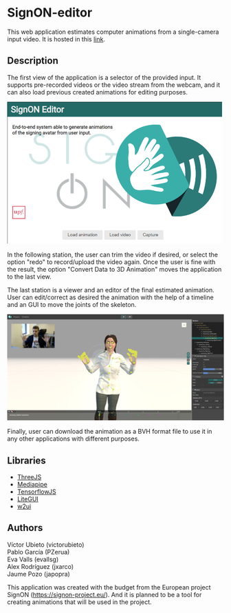 # SignON-editor

This web application estimates computer animations from a single-camera input video. It is hosted in this [link](https://webglstudio.org/projects/signon/animations_editor/).

## Description

The first view of the application is a selector of the provided input. It supports pre-recorded videos or the video stream from the webcam, and it can also load previous created animations for editing purposes.

<img src="./data/imgs/inputSelector.png" width="500">

In the following station, the user can trim the video if desired, or select the option "redo" to record/upload the video again. Once the user is fine with the result, the option "Convert Data to 3D Animation" moves the application to the last view.

The last station is a viewer and an editor of the final estimated animation. User can edit/correct as desired the animation with the help of a timeline and an GUI to move the joints of the skeleton.

<img src="./data/imgs/editStation.png" width="800">

Finally, user can download the animation as a BVH format file to use it in any other applications with different purposes.

## Libraries

* [ThreeJS](https://github.com/mrdoob/three.js/)
* [Mediapipe](https://github.com/google/mediapipe)
* [TensorflowJS](https://github.com/tensorflow/tfjs)
* [LiteGUI](https://github.com/jagenjo/litegui.js)
* [w2ui](https://github.com/vitmalina/w2ui)

## Authors

Víctor Ubieto (victorubieto) <br>
Pablo García (PZerua) <br>
Eva Valls (evallsg) <br>
Alex Rodríguez (jxarco) <br>
Jaume Pozo (japopra) <br>

This application was created with the budget from the European project SignON (https://signon-project.eu/). And it is planned to be a tool for creating animations that will be used in the project.
